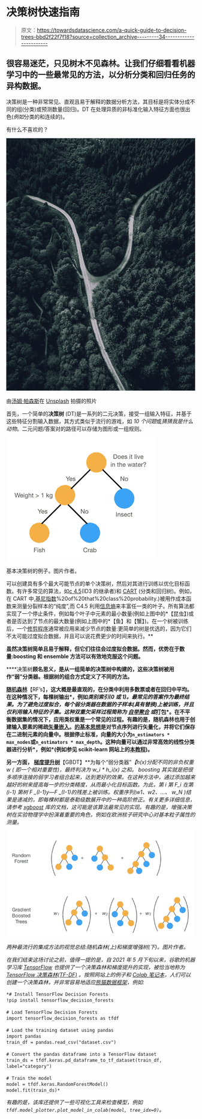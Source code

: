# 决策树快速指南

> 原文：<https://towardsdatascience.com/a-quick-guide-to-decision-trees-bbd2f22f7f18?source=collection_archive---------34----------------------->

## 很容易迷茫，只见树木不见森林。让我们仔细看看机器学习中的一些最常见的方法，以分析分类和回归任务的异构数据。

决策树是一种非常常见、直观且易于解释的数据分析方法，其目标是将实体分成不同的组(分类)或预测数量(回归)。DT 在处理异质的非标准化输入特征方面也很出色(*例如*分类的和连续的)。

有什么不喜欢的？

![](img/d4f71ce2e75de25aea5e6ce5a1310bd1.png)

由[汤姆·帕森斯](https://unsplash.com/@tomzzlee?utm_source=unsplash&utm_medium=referral&utm_content=creditCopyText)在 [Unsplash](https://unsplash.com/s/photos/forest-fork?utm_source=unsplash&utm_medium=referral&utm_content=creditCopyText) 拍摄的照片

首先，一个简单的**决策树** (DT)是一系列的二元决策，接受一组输入特征，并基于这些特征分割输入数据，其方式类似于流行的游戏，如 *10 个问题*或*猜猜我是什么动物*。二元问题/答案对的路径可以存储为图形或一组规则。

![](img/bf99d3e981bed9ab25b4f8ab2368e063.png)

基本决策树的例子。图片作者。

可以创建具有多个最大可能节点的单个决策树，然后对其进行训练以优化目标函数。有许多常见的算法，如[c 4.5](https://en.wikipedia.org/wiki/C4.5_algorithm)(ID3 的继承者)和 [CART](https://machinelearningmastery.com/classification-and-regression-trees-for-machine-learning/) (分类和回归树)。例如，在 CART 中,[基尼指数](https://www.learnbymarketing.com/481/decision-tree-flavors-gini-info-gain/#:~:text=Summary%3A%20The%20Gini%20Index%20is,2)%20of%20that%20class%20probability.)被用作成本函数来测量分裂样本的“纯度”,而 C4.5 利用[信息熵](/entropy-how-decision-trees-make-decisions-2946b9c18c8)来丰富任一类的叶子。所有算法都实现了一个停止条件，例如每个叶子中元素的最小数量(例如上图中的*【昆虫】)或者是否达到了节点的最大数量(例如上图中的*【鱼】和【蟹】)。在一个树被训练后，一个[修剪程序](https://en.wikipedia.org/wiki/Decision_tree_pruning)通常被应用来减少节点的数量:更简单的树是优选的，因为它们不太可能过度拟合数据，并且可以说花费更少的时间来执行。**

**虽然决策树简单且易于解释，但它们往往会过度拟合数据。然而，优势在于数量:boosting 和 ensemble 方法可以有效地克服这个问题。**

****决策树**顾名思义，是从一组简单的决策树中构建的，这些决策树被用作“弱”分类器。根据树的组合方式定义了不同的方法。**

**[**随机森林**](https://en.wikipedia.org/wiki/Random_forest)**【RF’s】**，这大概是最直观的，在分类中利用多数票或者在回归中平均。在这种情况下，每棵树输出*，例如*类别索引(0 或 1)。最常见的答案作为最终结果。为了避免过度拟合，每个弱分类器在数据的子样本(具有替换)上被训练，并且仅利用输入特征的子集。这种双重欠采样过程简称为 [*自举聚合*](https://en.wikipedia.org/wiki/Bootstrap_aggregating) 或*打包*。在不平衡数据集的情况下，应用类权重是一个常见的过程。有趣的是，随机森林也用于创建输入要素的稀疏[矢量嵌入](https://www.pinecone.io/learn/vector-embeddings/)。[的基本思想](https://scikit-learn.org/stable/modules/generated/sklearn.ensemble.RandomTreesEmbedding.html)是对节点序列进行矢量化，并将它们保存在二进制元素的向量中。根据停止标准，向量的大小为`n_estimators * max_nodes`或`n_estimators * max_depth`。这种向量可以通过非常高效的线性分类器进行分析*，例如*(例如参见 scikit-learn 网站上的[本教程](https://scikit-learn.org/stable/auto_examples/ensemble/plot_random_forest_embedding.html))。**

**另一方面， [**梯度提升树**](https://en.wikipedia.org/wiki/Gradient_boosting#Gradient_tree_boosting)**【GBDT】**为每个“弱分类器”*【h(x)*分配不同的非负权重 *w* ( *即*一个相对重要性)，最终判决为 *w_i * h_i(x)* 之和。 *boosting* 其实就是把很多顺序连接的弱学习者组合起来，达到更好的效果。在这种方法中，通过添加越来越好的树来提高每一步的分类精度，从而最小化目标函数。为此，第 *i* 第 *F_i* 在第 *(i-1)* 第*树 F _(I-1)*y—F _(I-1)*的残差上被训练。权重序列(*w1*、*w2*、…、 *w_N* )结果是递减的，*即*每棵树都是泰勒级数展开中的一种高阶修正。有关更多详细信息，请参考 [xgboost](https://xgboost.readthedocs.io/en/latest/tutorials/model.html) 库的文档，这可能是该算法最常见的实现。有趣的是，增强决策树在实验物理学中扮演着重要的角色，例如在欧洲核子研究中心对基本粒子属性的测量。***

*![](img/539bd2e0c4473808e6635e8e99ddd9c1.png)*

*两种最流行的集成方法的视觉总结:随机森林(上)和梯度增强树(下)。图片作者。*

*在我们结束这场讨论之前，值得一提的是，自 2021 年 5 月下旬以来，谷歌的机器学习库 [TensorFlow](https://www.tensorflow.org/) 也提供了一个决策森林和梯度提升的实现，被恰当地称为 [TensorFlow 决策森林(TF-DF)](https://blog.tensorflow.org/2021/05/introducing-tensorflow-decision-forests.html) 。按照网站上的例子和 [Colab 笔记本](https://www.tensorflow.org/decision_forests/tutorials/beginner_colab)，人们可以创建一个决策森林，并非常容易地适应[熊猫数据框架](https://pandas.pydata.org/docs/reference/api/pandas.DataFrame.html)，*例如*:*

```
*# Install TensorFlow Decision Forests
!pip install tensorflow_decision_forests

# Load TensorFlow Decision Forests
import tensorflow_decision_forests as tfdf

# Load the training dataset using pandas
import pandas
train_df = pandas.read_csv("dataset.csv")

# Convert the pandas dataframe into a TensorFlow dataset
train_ds = tfdf.keras.pd_dataframe_to_tf_dataset(train_df, label="category")

# Train the model
model = tfdf.keras.RandomForestModel()
model.fit(train_ds)*
```

*有趣的是，该库还提供了一些可视化工具来检查模型，*例如* `tfdf.model_plotter.plot_model_in_colab(model, tree_idx=0)`。*